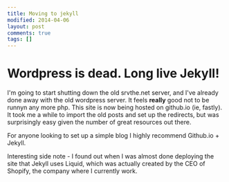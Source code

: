 ```yaml
---
title: Moving to jekyll
modified: 2014-04-06
layout: post
comments: true
tags: []
---
```


# Wordpress is dead. Long live Jekyll!

I'm going to start shutting down the old srvthe.net server, and I've already done away with the old wordpress server. It feels **really** good not to be runnyn any more php.
This site is now being hosted on github.io (ie, fastly). It took me a while to import the old posts and set up the redirects, but was surprisingly easy given the number of great resources out there.

For anyone looking to set up a simple blog I highly recommend Github.io + Jekyll. 

Interesting side note - I found out when I was almost done deploying the site that Jekyll uses Liquid, which was actually created by the CEO of Shopify, the company where I currently work.
